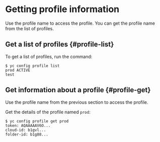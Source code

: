 # Getting profile information

Use the profile name to access the profile. You can get the profile name from the list of profiles.

## Get a list of profiles {#profile-list}

To get a list of profiles, run the command:

```
$ yc config profile list
prod ACTIVE
test
```

## Get information about a profile {#profile-get}

Use the profile name from the previous section to access the profile.

Get the details of the profile named `prod`:


```
$ yc config profile get prod
token: AQAAAAAV6O...
cloud-id: b1gvl...
folder-id: b1g88...
```

